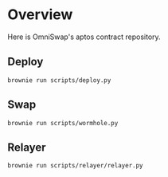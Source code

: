 

# Overview

Here is OmniSwap's aptos contract repository.

## Deploy 

~~~shell
brownie run scripts/deploy.py
~~~

## Swap

~~~shell
brownie run scripts/wormhole.py
~~~

## Relayer

~~~shell
brownie run scripts/relayer/relayer.py
~~~
